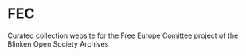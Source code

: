 # FEC
Curated collection website for the Free Europe Comittee project of the Blinken Open Society Archives
